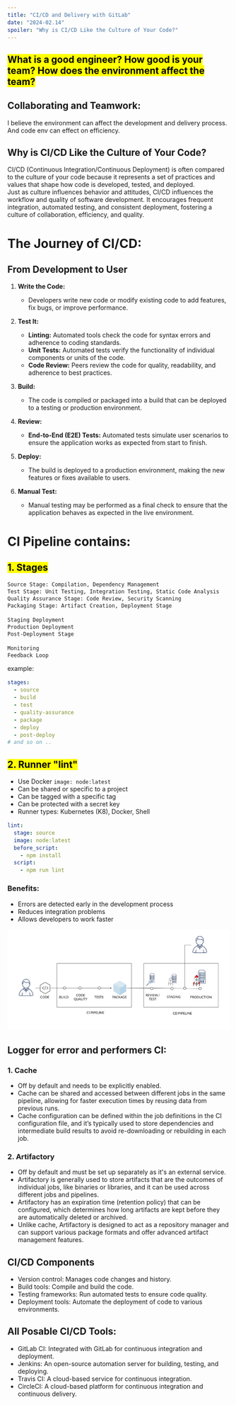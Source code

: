 ```yaml
---
title: "CI/CD and Delivery with GitLab"
date: "2024-02.14"
spoiler: "Why is CI/CD Like the Culture of Your Code?"
---
```


## <mark>What is a good engineer? How good is your team? How does the environment affect the team? </mark>

## Collaborating and Teamwork:

I believe the environment can affect the development and delivery process.
And code env can effect on efficiency. 

## Why is CI/CD Like the Culture of Your Code?

CI/CD (Continuous Integration/Continuous Deployment) is often compared to the culture of your code because it represents a set of practices and values that shape how code is developed, tested, and deployed.<br/> Just as culture influences behavior and attitudes, CI/CD influences the workflow and quality of software development. It encourages frequent integration, automated testing, and consistent deployment, fostering a culture of collaboration, efficiency, and quality.

# The Journey of CI/CD:
## From Development to User

1) **Write the Code:**
   - Developers write new code or modify existing code to add features, fix bugs, or improve performance.

2) **Test It:**
   - **Linting:** Automated tools check the code for syntax errors and adherence to coding standards.
   - **Unit Tests:** Automated tests verify the functionality of individual components or units of the code.
   - **Code Review:** Peers review the code for quality, readability, and adherence to best practices.

3) **Build:**
   - The code is compiled or packaged into a build that can be deployed to a testing or production environment.

4) **Review:**
   - **End-to-End (E2E) Tests:** Automated tests simulate user scenarios to ensure the application works as expected from start to finish.

5) **Deploy:**
   - The build is deployed to a production environment, making the new features or fixes available to users.

6) **Manual Test:**
   - Manual testing may be performed as a final check to ensure that the application behaves as expected in the live environment.


# CI Pipeline contains: 
## <mark>1. Stages</mark>

```
Source Stage: Compilation, Dependency Management
Test Stage: Unit Testing, Integration Testing, Static Code Analysis
Quality Assurance Stage: Code Review, Security Scanning
Packaging Stage: Artifact Creation, Deployment Stage

Staging Deployment
Production Deployment
Post-Deployment Stage

Monitoring
Feedback Loop
```
example: 
```yml 
stages:
  - source
  - build
  - test
  - quality-assurance
  - package
  - deploy
  - post-deploy
# and so on ..
```

## <mark>2. Runner "lint"</mark>
- Use Docker `image: node:latest`
- Can be shared or specific to a project
- Can be tagged with a specific tag
- Can be protected with a secret key
- Runner types: Kubernetes (K8), Docker, Shell


```yml
lint:
  stage: source
  image: node:latest
  before_script:
    - npm install
  script:
    - npm run lint
```
### Benefits:

- Errors are detected early in the development process
- Reduces integration problems
- Allows developers to work faster

![CI/CD workflow](img.jpg)

## Logger for error and performers CI:

### 1. Cache 
- Off by default and needs to be explicitly enabled.
- Cache can be shared and accessed between different jobs in the same pipeline, allowing for faster execution times by reusing data from previous runs.
- Cache configuration can be defined within the job definitions in the CI configuration file, and it’s typically used to store dependencies and intermediate build results to avoid re-downloading or rebuilding in each job.

### 2. Artifactory 
- Off by default and must be set up separately as it's an external service.
- Artifactory is generally used to store artifacts that are the outcomes of individual jobs, like binaries or libraries, and it can be used across different jobs and pipelines.
- Artifactory has an expiration time (retention policy) that can be configured, which determines how long artifacts are kept before they are automatically deleted or archived.
- Unlike cache, Artifactory is designed to act as a repository manager and can support various package formats and offer advanced artifact management features.


## CI/CD Components

- Version control: Manages code changes and history.
- Build tools: Compile and build the code.
- Testing frameworks: Run automated tests to ensure code quality.
- Deployment tools: Automate the deployment of code to various environments.

## All Posable CI/CD Tools:

- GitLab CI: Integrated with GitLab for continuous integration and deployment.
- Jenkins: An open-source automation server for building, testing, and deploying.
- Travis CI: A cloud-based service for continuous integration.
- CircleCI: A cloud-based platform for continuous integration and continuous delivery.